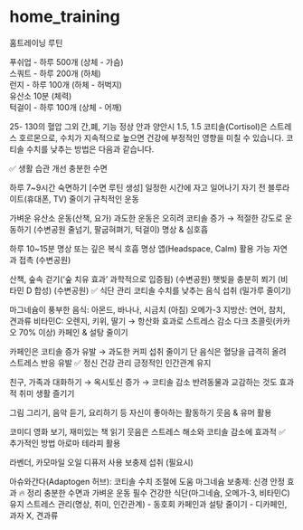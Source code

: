 # home_training
홈트레이닝 루틴     
     
푸쉬업 - 하루 500개 (상체 - 가슴)    
스쿼트 - 하루 200개 (하체)    
런지 - 하루 100개 (하체 - 허벅지)     
유산소 10분 (체력)    
턱걸이 - 하루 100개 (상체 - 어깨)     

25- 130의 혈압 그외 간,폐, 기능 정상 안과 양안시 1.5, 1.5
코티솔(Cortisol)은 스트레스 호르몬으로, 수치가 지속적으로 높으면 건강에 부정적인 영향을 미칠 수 있습니다. 코티솔 수치를 낮추는 방법은 다음과 같습니다.

✅ 생활 습관 개선
충분한 수면

하루 7~9시간 숙면하기 [수면 루틴 생성] 
일정한 시간에 자고 일어나기
자기 전 블루라이트(휴대폰, TV) 줄이기
규칙적인 운동

가벼운 유산소 운동(산책, 요가)
과도한 운동은 오히려 코티솔 증가 → 적절한 강도로 운동하기 (수변공원 줄넘기, 팔굽혀펴기, 턱걸이)
명상 & 심호흡

하루 10~15분 명상 또는 깊은 복식 호흡
명상 앱(Headspace, Calm) 활용 가능 
자연과 접촉 (수변공원)

산책, 숲속 걷기(‘숲 치유 효과’ 과학적으로 입증됨) (수변공원)
햇빛을 충분히 쬐기 (비타민 D 합성) (수변공원)
✅ 식단 관리
코티솔 수치를 낮추는 음식 섭취 (밀가루 줄이기)

마그네슘이 풍부한 음식: 아몬드, 바나나, 시금치 (아침)
오메가-3 지방산: 연어, 참치, 견과류
비타민C: 오렌지, 키위, 딸기 → 항산화 효과로 스트레스 감소
다크 초콜릿(카카오 70% 이상)
카페인 & 설탕 줄이기

카페인은 코티솔 증가 유발 → 과도한 커피 섭취 줄이기
단 음식은 혈당을 급격히 올려 스트레스 반응 유발
✅ 정신 건강 관리
긍정적인 인간관계 유지

친구, 가족과 대화하기 → 옥시토신 증가 → 코티솔 감소
반려동물과 교감하는 것도 효과적
취미 생활 즐기기

그림 그리기, 음악 듣기, 요리하기 등 자신이 좋아하는 활동하기
웃음 & 유머 활용

코미디 영화 보기, 재미있는 책 읽기
웃음은 스트레스 해소와 코티솔 감소에 효과적
✅ 추가적인 방법
아로마 테라피 활용

라벤더, 카모마일 오일 디퓨저 사용
보충제 섭취 (필요시)

아슈와간다(Adaptogen 허브): 코티솔 수치 조절에 도움
마그네슘 보충제: 신경 안정 효과
🔥 정리
충분한 수면과 가벼운 운동 필수
건강한 식단(마그네슘, 오메가-3, 비타민C) 유지
스트레스 관리(명상, 취미, 인간관계) - 동호회 
카페인과 설탕 줄이기 - 디카페인, 과자 X, 견과류
